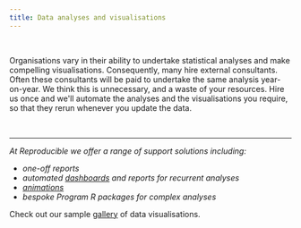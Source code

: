 ```yaml
---
title: Data analyses and visualisations
---
```


<br/>

Organisations vary in their ability to undertake statistical analyses and make compelling visualisations. Consequently, many hire external consultants. 
Often these consultants will be paid to undertake the same analysis year-on-year. We think this is unnecessary, and a waste of your resources. Hire us once and we'll automate 
the analyses and the visualisations you require, so that they rerun whenever you update the data. 

<br/>

-----

*At Reproducible we offer a range of support solutions including:*
- *one-off reports*
- *automated [dashboards](dashboard.md) and reports for recurrent analyses*
- *[animations](animations.md)*
- *bespoke Program R packages for complex analyses*

Check out our sample [gallery](gallery.md) of data visualisations.

